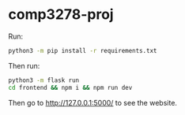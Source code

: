 # comp3278-proj

Run:
```bash
python3 -m pip install -r requirements.txt
```

Then run:
```bash
python3 -m flask run
cd frontend && npm i && npm run dev
```

Then go to http://127.0.0.1:5000/ to see the website.